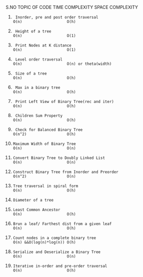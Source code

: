 S.NO    TOPIC OF CODE                                                                           TIME COMPLEXITY         SPACE COMPLEXITY

1.      Inorder, pre and post order traversal                                                   O(n)                    O(h)
2.      Height of a tree                                                                        O(n)                    O(1)
3.      Print Nodes at K distance                                                               O(n)                    O(1)
4.      Level order traversal                                                                   O(n)                    O(n) or theta(width)
5.      Size of a tree                                                                          O(n)                    O(h)
6.      Max in a binary tree                                                                    O(n)                    O(h)
7.      Print Left View of Binary Tree(rec and iter)                                            O(n)                    O(h)
8.      Children Sum Property                                                                   O(n)                    O(h)
9.      Check for Balanced Binary Tree                                                          O(n^2)                  O(h)
10.     Maximum Width of Binary Tree                                                            O(n)                    O(n)
11.     Convert Binary Tree to Doubly Linked List                                               O(n)                    O(n)
12.     Construct Binary Tree from Inorder and Preorder                                         O(n^2)                  O(n)
13.     Tree traversal in spiral form                                                           O(n)                    O(h)
14.     Diameter of a tree
15.     Least Common Ancestor                                                                   O(n)                    O(h)
16.     Brun a leaf/ Farthest dist from a given leaf                                            O(n)                    O(h)
17.     Count nodes in a complete binary tree                                                   O(n) &&O(log(n)*log(n)) O(h)
18.     Serialize and Deserialize a Binary Tree                                                 O(n)                    O(n)
19.     Iterative in-order and pre-order traversal                                              O(n)                    O(h)
